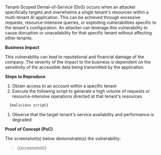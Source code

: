 Tenant-Scoped Denial-of-Service (DoS) occurs when an attacker specifically targets and overwhelms a single tenant's resources within a multi-tenant AI application. This can be achieved through excessive requests, resource-intensive queries, or exploiting vulnerabilities specific to the tenant's configuration. An attacker can leverage this vulnerability to cause disruption or unavailability for that specific tenant without affecting other tenants.

**Business Impact**

This vulnerability can lead to reputational and financial damage of the company. The severity of the impact to the business is dependent on the sensitivity of the accessible data being transmitted by the application. 

**Steps to Reproduce**

1. Obtain access to an account within a specific tenant
1. Execute the following script to generate a high volume of requests or resource-intensive operations directed at that tenant's resources

```python
  {malicious script}
```

1. Observe that the target tenant's service availability and performance is degraded

**Proof of Concept (PoC)**

The screenshot(s) below demonstrate(s) the vulnerability:
>
> {{screenshot}}
